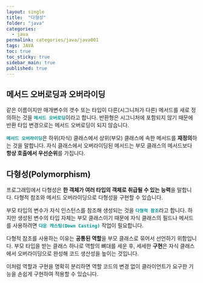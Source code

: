 ```yaml
---
layout: single
title:  "다형성"
folder: "java"
categories:
  - java
permalink: categories/java/java001
tags: JAVA
toc: true
toc_sticky: true
sidebar_main: true
published: true
---
```


## 메서드 오버로딩과 오버라이딩
같은 이름이지만 매개변수의 갯수 또는 타입이 다른(시그니처가 다른) 메서드를 새로 정의하는 것을 <span style="color: rgb(3, 150, 150); font-weight: bold;">`메서드 오버로딩`</span>이라고 합니다. 반환형은 시그니처에 포함되지 않기 때문에 반환 타입 변경으로는 메서드 오버로딩이 되지 않습니다.

<span style="color: rgb(3, 150, 150); font-weight: bold;">`메서드 오버라이딩`</span>은 하위(자식) 클래스에서 상위(부모) 클래스에 속한 메서드를 **재정의**하는 것을 말합니다. 자식 클래스에서 오버라이딩된 메서드는 부모 클래스의 메서드보다 **항상 호출에서 우선순위**를 가집니다.

## 다형성(Polymorphism)
프로그래밍에서 다형성은 **한 객체가 여러 타입의 객체로 취급될 수 있는 능력**을 말합니다. 다형적 참조와 메서드 오버라이딩으로 다형성을 구현할 수 있습니다.

부모 타입의 변수가 자식 인스턴스를 참조해 생성되는 것을 <span style="color: rgb(3, 150, 150); font-weight: bold;">`다형적 참조`</span>라고 합니다. 하지만 생성된 변수의 타입 자체는 부모 클래스이기 때문에 자식 클래스의 필드나 메서드를 사용하려면 <span style="color: rgb(3, 150, 150); font-weight: bold;">`다운 캐스팅(Down Casting)`</span> 작업이 필요합니다.

다형적 참조를 사용하는 이유는 **공통된 역할**을 부모 클래스로 묶어서 선언하기 위함입니다. 부모 타입을 받는 클래스 하나로 역할의 뼈대를 세운 후, 세세한 **구현**은 자식 클래스에서 오버라이딩으로 완성해 코드 생산성을 높이는 것입니다.

이처럼 역할과 구현을 명확히 분리하면 역할 코드의 변경 없이 클라이언트가 요구한 기능을 손쉽게 구현하여 적용할 수 있습니다.